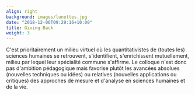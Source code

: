 ```yaml
---
align: right
background: images/lunettes.jpg
date: "2018-12-06T09:29:16+10:00"
title: Giving Back
weight: 3
---
```


C'est prioritairement un milieu virtuel où les quantitativistes de (toutes les) sciences humaines se retrouvent, s'identifient, s'enrichissent mutuellement,  milieu par lequel leur spécialité commune s'affirme. Le colloque n'est donc pas d'ambition pédagogique mais favorise plutôt les avancées absolues (nouvelles techniques ou idées) ou relatives (nouvelles applications ou critiques) des approches de mesure et d'analyse en sciences humaines et de la vie. 
